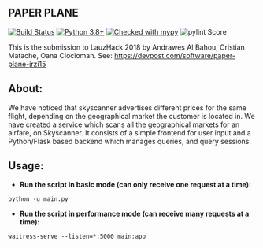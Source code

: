 PAPER PLANE
-----------
[![Build Status](https://dev.azure.com/crm15/workspace/_apis/build/status/cristianmatache.workspace?branchName=master)](https://dev.azure.com/crm15/workspace/_build/latest?definitionId=1&branchName=master)
[![Python 3.8+](https://img.shields.io/badge/python-3.7+-blue.svg)](https://www.python.org/downloads/)
[![Checked with mypy](http://www.mypy-lang.org/static/mypy_badge.svg)](http://mypy-lang.org/)
![pylint Score](https://mperlet.github.io/pybadge/badges/10.svg)

This is the submission to LauzHack 2018 by Andrawes Al Bahou, Cristian Matache, Oana Ciocioman. See: https://devpost.com/software/paper-plane-jrzi15

## About: 

We have noticed that skyscanner advertises different prices for the same flight, depending on the geographical market the customer is located in.
We have created a service which scans all the geographical markets for an airfare, on Skyscanner. It consists of a simple frontend for user input and a Python/Flask based backend which manages queries, and query sessions. 

## Usage: 

- **Run the script in basic mode (can only receive one request at a time):**

```
python -u main.py
```

- **Run the script in performance mode (can receive many requests at a time):**

```
waitress-serve --listen=*:5000 main:app
```
